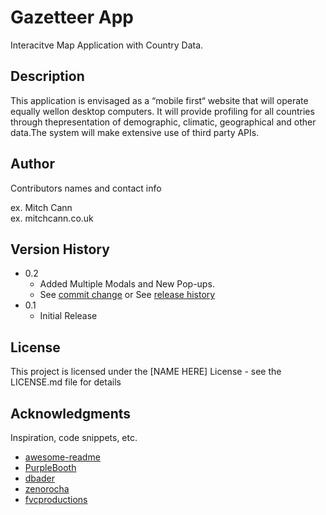 # Gazetteer App

Interacitve Map Application with Country Data.

## Description

This application is envisaged as a “mobile first“ website that will operate equally wellon desktop computers. It will provide profiling for all countries through thepresentation of demographic, climatic, geographical and other data.The system will make extensive use of third party APIs.


## Author

Contributors names and contact info

ex. Mitch Cann  
ex. mitchcann.co.uk

## Version History

* 0.2
    * Added Multiple Modals and  New Pop-ups.
    * See [commit change]() or See [release history]()
* 0.1
    * Initial Release

## License

This project is licensed under the [NAME HERE] License - see the LICENSE.md file for details

## Acknowledgments

Inspiration, code snippets, etc.
* [awesome-readme](https://github.com/matiassingers/awesome-readme)
* [PurpleBooth](https://gist.github.com/PurpleBooth/109311bb0361f32d87a2)
* [dbader](https://github.com/dbader/readme-template)
* [zenorocha](https://gist.github.com/zenorocha/4526327)
* [fvcproductions](https://gist.github.com/fvcproductions/1bfc2d4aecb01a834b46)
